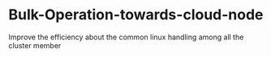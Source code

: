 Bulk-Operation-towards-cloud-node
=================================
Improve the efficiency about the common linux handling among all the cluster member
